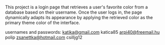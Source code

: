This project is a login page that retrieves a user's favorite color from a database based on their username. 
Once the user logs in, the page dynamically adapts its appearance by applying the retrieved color as the primary theme color of the interface.

usernames and passwords:
katika@gmail.com katica85
arpi40@freemail.hu polip
zsanettka@hotmail.com csilljg12
